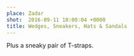 ```yaml
---
place: Zadar
shot:  2016-09-11 18:00:04 +0000
title: Wedges, Sneakers, Hats & Sandals
---
```


Plus a sneaky pair of T-straps.
